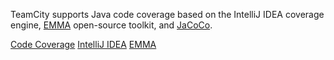 [//]: # (title: Configuring Java Code Coverage)
[//]: # (auxiliary-id: Configuring Java Code Coverage)

TeamCity supports Java code coverage based on the IntelliJ IDEA coverage engine, [EMMA](http://emma.sourceforge.net/) open-source toolkit, and [JaCoCo](http://www.eclemma.org/jacoco/).


<seealso>
        <category ref="concepts">
            <a href="code-coverage.md">Code Coverage</a>
        </category>
        <category ref="admin-guide">
            <a href="intellij-idea.md">IntelliJ IDEA</a>
            <a href="emma.md">EMMA</a>
        </category>
</seealso>
